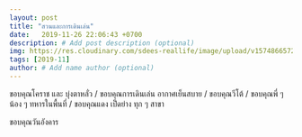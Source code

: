 ```yaml
---
layout: post
title: "สวนและการเดินเล่น"
date:   2019-11-26 22:06:43 +0700
description: # Add post description (optional)
img: https://res.cloudinary.com/sdees-reallife/image/upload/v1574866572/line_1574769079112.jpg # Add image post (optional)
tags: [2019-11]
author: # Add name author (optional)
---
```

ขอบคุณโคราช และ บุ่งตาหลั่ว / ขอบคุณการเดินเล่น อากาศเย็นสบาย / ขอบคุณวีโต้ / ขอบคุณพี่ ๆ น้อง ๆ ทหารในพื้นที่ / ขอบคุณแดง เป็ดย่าง ทุก ๆ สาขา

<i class="fa fa-child" style="color:plum"></i>

ขอบคุณวันอังคาร
